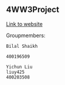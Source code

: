 ## 4WW3Project

[Link to website](http://18.223.4.13/)

Groupmembers:

    Bilal Shaikh 

    400196509

    Yichun Liu
    liuy425
    400203508
    